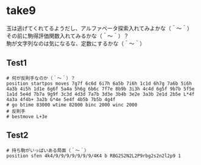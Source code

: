 # take9

玉は逃げてくれてるようだし、アルファベータ探索入れてみよかな（＾～＾）  
その前に駒得評価関数入れてみるかな（＾～＾）？  
駒が文字列なのは気になるな、定数にするかな（＾～＾）  

## Test1

```plain
# 何が反則手なのか（＾～＾）？
position startpos moves 7g7f 6c6d 6i7h 6a5b 7i6h 1c1d 6h7g 7a6b 5i6h 4a3b 4i5h 1d1e 6g6f 5a4a 5h6g 6b6c 7f7e 8b9b 3i3h 4c4d 6g5f 9b7b 5f5e 1a1d 5e4d 7b7a 9g9f 3c3d 4d3d 7a7b 3d3e 3b4b 3e2e 3a3b 2e1d 2b5e L*4f 4a3a 4f4b+ 3a2b G*4e 5e4f 4b5b 7b5b 4g4f
# go btime 83000 wtime 82000 binc 2000 winc 2000
# 反則手
# bestmove L+3e
```

## Test2

```plain
# 持ち駒がいっぱいある局面（＾～＾）
position sfen 4k4/9/9/9/9/9/9/9/4K4 b RBG2S2N2L2P9rbg2s2n2l2p9 1
```
